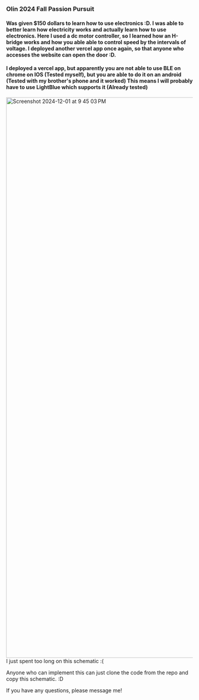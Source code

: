 ### Olin 2024 Fall Passion Pursuit
#### Was given $150 dollars to learn how to use electronics :D. I was able to better learn how electricity works and actually learn how to use electronics. Here I used a dc motor controller, so I learned how an H-bridge works and how you able able to control speed by the intervals of voltage. I deployed another vercel app once again, so that anyone who accesses the website can open the door :D. 
#### I deployed a vercel app, but apparently you are not able to use BLE on chrome on IOS (Tested myself), but you are able to do it on an android (Tested with my brother's phone and it worked) This means I will probably have to use LightBlue which supports it (Already tested) 

<img width="1508" alt="Screenshot 2024-12-01 at 9 45 03 PM" src="https://github.com/user-attachments/assets/2b6095c8-c056-4e1a-9c11-6ad4e49d641f">
I just spent too long on this schematic :(

Anyone who can implement this can just clone the code from the repo and copy this schematic. :D

If you have any questions, please message me!


